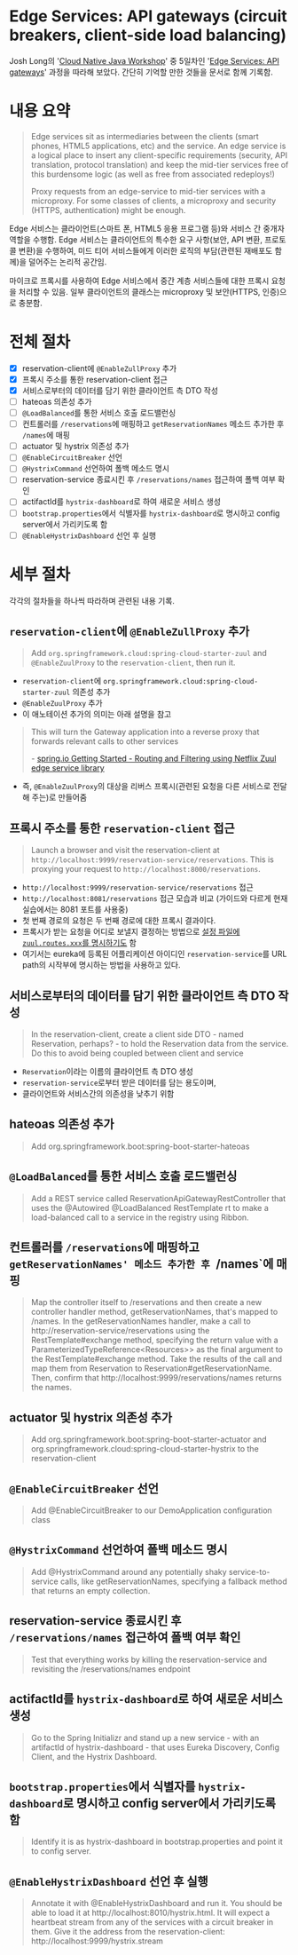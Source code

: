 # Edge Services: API gateways (circuit breakers, client-side load balancing)

Josh Long의  '[Cloud Native Java Workshop](https://github.com/joshlong/cloud-native-workshop#2-making-a-spring-boot-application-production-ready)' 중 5일차인 '[Edge Services: API gateways](https://github.com/joshlong/cloud-native-workshop#5-edge-services-api-gateways-circuit-breakers-client-side-load-balancing)' 과정을 따라해 보았다. 간단히 기억할 만한 것들을 문서로 함께 기록함.

# 내용 요약

> Edge services sit as intermediaries between the clients (smart phones, HTML5 applications, etc) and the service. An edge service is a logical place to insert any client-specific requirements (security, API translation, protocol translation) and keep the mid-tier services free of this burdensome logic (as well as free from associated redeploys!)
>
> Proxy requests from an edge-service to mid-tier services with a microproxy. For some classes of clients, a microproxy and security (HTTPS, authentication) might be enough.

Edge 서비스는 클라이언트(스마트 폰, HTML5 응용 프로그램 등)와 서비스 간 중개자 역할을 수행함. Edge 서비스는 클라이언트의 특수한 요구 사항(보안, API 변환, 프로토콜 변환)을 수행하여, 미드 티어 서비스들에게 이러한 로직의 부담(관련된 재배포도 함께)을 덜어주는 논리적 공간임.

마이크로 프록시를 사용하여 Edge 서비스에서 중간 계층 서비스들에 대한 프록시 요청을 처리할 수 있음. 일부 클라이언트의 클래스는 microproxy 및 보안(HTTPS, 인증)으로 충분함.

# 전체 절차

- [x] reservation-client에 `@EnableZullProxy` 추가
- [x] 프록시 주소를 통한 reservation-client 접근
- [x] 서비스로부터의 데이터를 담기 위한 클라이언트 측 DTO 작성
- [ ] hateoas 의존성 추가
- [ ] `@LoadBalanced`를 통한 서비스 호출 로드밸런싱
- [ ] 컨트롤러를 `/reservations`에 매핑하고 `getReservationNames` 메소드 추가한 후 `/names`에 매핑
- [ ] actuator 및 hystrix 의존성 추가
- [ ] `@EnableCircuitBreaker` 선언
- [ ] `@HystrixCommand` 선언하여 폴백 메소드 명시
- [ ] reservation-service 종료시킨 후 `/reservations/names` 접근하여 폴백 여부 확인
- [ ] actifactId를 `hystrix-dashboard`로 하여 새로운 서비스 생성
- [ ] `bootstrap.properties`에서 식별자를 `hystrix-dashboard`로 명시하고 config server에서 가리키도록 함
- [ ] `@EnableHystrixDashboard` 선언 후 실행

# 세부 절차

각각의 절차들을 하나씩 따라하며 관련된 내용 기록.

## `reservation-client`에 `@EnableZullProxy` 추가

> Add `org.springframework.cloud:spring-cloud-starter-zuul` and `@EnableZuulProxy` to the `reservation-client`, then run it.

- `reservation-client`에 `org.springframework.cloud:spring-cloud-starter-zuul` 의존성 추가
- `@EnableZuulProxy` 추가
- 이 애노테이션 추가의 의미는 아래 설명을 참고

> This will turn the Gateway application into a reverse proxy that forwards relevant calls to other services
>
> \- [spring.io Getting Started - Routing and Filtering using Netflix Zuul edge service library](https://spring.io/guides/gs/routing-and-filtering/)

- 즉, `@EnableZuulProxy`의 대상을 리버스 프록시(관련된 요청을 다른 서비스로 전달해 주는)로 만들어줌

## 프록시 주소를 통한 `reservation-client` 접근

> Launch a browser and visit the reservation-client at `http://localhost:9999/reservation-service/reservations`. This is proxying your request to `http://localhost:8000/reservations`.

- `http://localhost:9999/reservation-service/reservations` 접근
- `http://localhost:8081/reservations` 접근 모습과 비교 (가이드와 다르게 현재 실습에서는 8081 포트를 사용중)
- 첫 번째 경로의 요청은 두 번째 경로에 대한 프록시 결과이다.
- 프록시가 받는 요청을 어디로 보낼지 결정하는 방법으로 [설정 파일에 `zuul.routes.xxx`를 명시하기도](https://spring.io/guides/gs/routing-and-filtering/) 함
- 여기서는 eureka에 등록된 어플리케이션 아이디인 `reservation-service`를 URL path의 시작부에 명시하는 방법을 사용하고 있다.

## 서비스로부터의 데이터를 담기 위한 클라이언트 측 DTO 작성

> In the reservation-client, create a client side DTO - named Reservation, perhaps? - to hold the Reservation data from the service. Do this to avoid being coupled between client and service

- `Reservation`이라는 이름의 클라이언트 측 DTO 생성
- `reservation-service`로부터 받은 데이터를 담는 용도이며,
- 클라이언트와 서비스간의 의존성을 낮추기 위함

## hateoas 의존성 추가

> Add org.springframework.boot:spring-boot-starter-hateoas

## `@LoadBalanced`를 통한 서비스 호출 로드밸런싱

> Add a REST service called ReservationApiGatewayRestController that uses the @Autowired @LoadBalanced RestTemplate rt to make a load-balanced call to a service in the registry using Ribbon.

## 컨트롤러를 `/reservations`에 매핑하고 `getReservationNames' 메소드 추가한 후 `/names`에 매핑

> Map the controller itself to /reservations and then create a new controller handler method, getReservationNames, that's mapped to /names.
> In the getReservationNames handler, make a call to http://reservation-service/reservations using the RestTemplate#exchange method, specifying the return value with a ParameterizedTypeReference<Resources<Reservation>>> as the final argument to the RestTemplate#exchange method.
> Take the results of the call and map them from Reservation to Reservation#getReservationName. Then, confirm that http://localhost:9999/reservations/names returns the names.

## actuator 및 hystrix 의존성 추가

> Add org.springframework.boot:spring-boot-starter-actuator and org.springframework.cloud:spring-cloud-starter-hystrix to the reservation-client

## `@EnableCircuitBreaker` 선언

> Add @EnableCircuitBreaker to our DemoApplication configuration class

## `@HystrixCommand` 선언하여 폴백 메소드 명시

> Add @HystrixCommand around any potentially shaky service-to-service calls, like getReservationNames, specifying a fallback method that returns an empty collection.

## reservation-service 종료시킨 후 `/reservations/names` 접근하여 폴백 여부 확인

> Test that everything works by killing the reservation-service and revisiting the /reservations/names endpoint

## actifactId를 `hystrix-dashboard`로 하여 새로운 서비스 생성

> Go to the Spring Initializr and stand up a new service - with an artifactId of hystrix-dashboard - that uses Eureka Discovery, Config Client, and the Hystrix Dashboard.

## `bootstrap.properties`에서 식별자를 `hystrix-dashboard`로 명시하고 config server에서 가리키도록 함

> Identify it is as hystrix-dashboard in bootstrap.properties and point it to config server.

## `@EnableHystrixDashboard` 선언 후 실행

> Annotate it with @EnableHystrixDashboard and run it. You should be able to load it at http://localhost:8010/hystrix.html. It will expect a heartbeat stream from any of the services with a circuit breaker in them. Give it the address from the reservation-client: http://localhost:9999/hystrix.stream